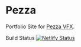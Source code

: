 # Pezza

Portfolio Site for [Pezza VFX](https://twitter.com/pezzavfx).

Build Status
[![Netlify Status](https://api.netlify.com/api/v1/badges/4ee01b13-71d2-4c48-8405-9a38e7dddd1a/deploy-status)](https://app.netlify.com/sites/pezzavfx/deploys)
